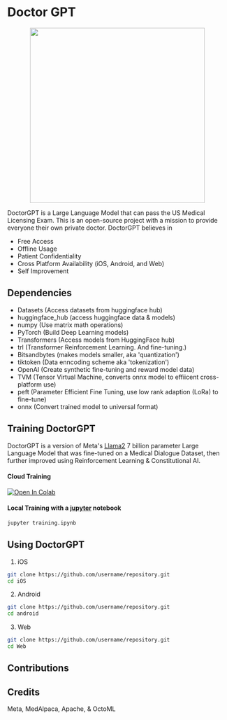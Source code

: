 # Doctor GPT
<p align="center">

<img src="https://i.imgur.com/18jVWiV.png" width="400" height="400">
</p>

DoctorGPT is a Large Language Model that can pass the US Medical Licensing Exam. This is an open-source project with a mission to provide everyone their own private doctor. DoctorGPT believes in

- Free Access 
- Offline Usage 
- Patient Confidentiality
- Cross Platform Availability (iOS, Android, and Web)
- Self Improvement

## Dependencies
- Datasets        (Access datasets from huggingface hub)
- huggingface_hub (access huggingface data & models) 
- numpy           (Use matrix math operations)
- PyTorch         (Build Deep Learning models)
- Transformers    (Access models from HuggingFace hub)
- trl             (Transformer Reinforcement Learning. And fine-tuning.)
- Bitsandbytes    (makes models smaller, aka 'quantization')
- tiktoken        (Data enncoding scheme aka 'tokenization')
- OpenAI          (Create synthetic fine-tuning and reward model data)
- TVM             (Tensor Virtual Machine, converts onnx model to effiicent cross-platform use)
- peft            (Parameter Efficient Fine Tuning, use low rank adaption (LoRa) to fine-tune)
- onnx            (Convert trained model to universal format)

## Training DoctorGPT

DoctorGPT is a version of Meta's [Llama2](https://ai.meta.com/llama/) 7 billion parameter Large Language Model that was fine-tuned on a Medical Dialogue Dataset, then further improved using Reinforcement Learning & Constitutional AI. 

#### Cloud Training

[![Open In Colab](https://colab.research.google.com/assets/colab-badge.svg)](https://colab.research.google.com/path/to/your/notebook)

#### Local Training with a [jupyter](https://jupyter.org/install) notebook

```bash
jupyter training.ipynb
```

## Using DoctorGPT

1. iOS

```bash
git clone https://github.com/username/repository.git
cd iOS
```
  
2. Android

```bash
git clone https://github.com/username/repository.git
cd android
```

3. Web

```bash
git clone https://github.com/username/repository.git
cd Web
```

## Contributions

## Credits

Meta, MedAlpaca, Apache, & OctoML 
